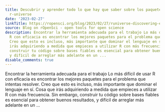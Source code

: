 ```yaml
---
title: Descubrir y aprender todo lo que hay que saber sobre los paquetes de R utilizando
  r-universe
date: '2023-02-27'
linkTitle: https://ropensci.org/blog/2023/02/27/runiverse-discovering-es/
source: Blog on rOpenSci - open tools for open science
description: Encontrar la herramienta adecuada para el trabajo Lo más difícil de usar
  R con eficacia es encontrar los mejores paquetes para el problema que intentas resolver.
  Creo que esto es incluso, más importante que dominar el lenguaje en sí. Cosa que
  irás adquiriendo a medida que empieces a utilizar R con más frecuencia. Sin embargo,
  construir tu código sobre bases fiables es esencial para obtener buenos resultados,
  y difícil de arreglar más adelante en un ...
disable_comments: true
---
```

Encontrar la herramienta adecuada para el trabajo Lo más difícil de usar R con eficacia es encontrar los mejores paquetes para el problema que intentas resolver. Creo que esto es incluso, más importante que dominar el lenguaje en sí. Cosa que irás adquiriendo a medida que empieces a utilizar R con más frecuencia. Sin embargo, construir tu código sobre bases fiables es esencial para obtener buenos resultados, y difícil de arreglar más adelante en un ...